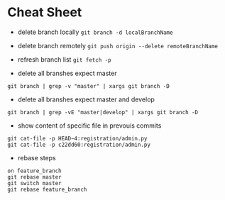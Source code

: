 # Cheat Sheet
- delete branch locally
`git branch -d localBranchName`
- delete branch remotely
`git push origin --delete remoteBranchName`
- refresh branch list
`git fetch -p`

- delete all branshes expect master
```shell
git branch | grep -v "master" | xargs git branch -D
```
- delete all branshes expect master and develop
```shell
git branch | grep -vE "master|develop" | xargs git branch -D
```
- show content of specific file in prevouis commits
```shell
git cat-file -p HEAD~4:registration/admin.py
git cat-file -p c22dd60:registration/admin.py
```

- rebase steps
```shell
on feature_branch
git rebase master
git switch master
git rebase feature_branch
```






